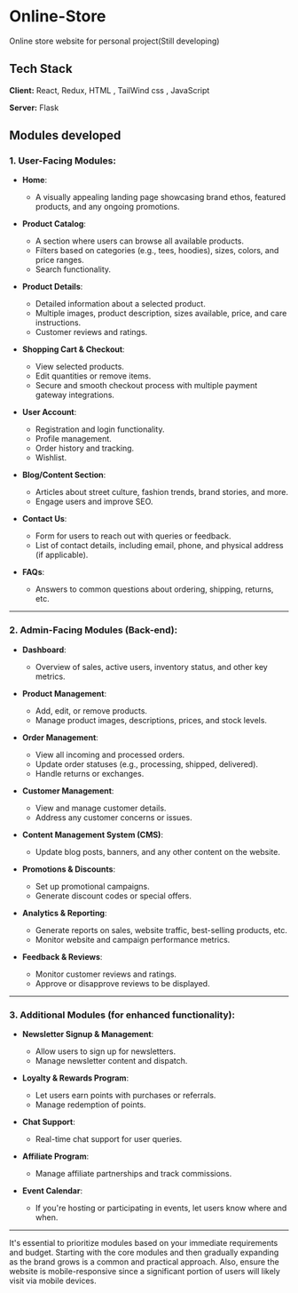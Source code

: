 # Online-Store
Online store website for personal project(Still developing)

## Tech Stack

**Client:** React, Redux, HTML , TailWind css , JavaScript

**Server:** Flask

## Modules developed

### **1. User-Facing Modules:**

- **Home**: 
  - A visually appealing landing page showcasing brand ethos, featured products, and any ongoing promotions.

- **Product Catalog**: 
  - A section where users can browse all available products.
  - Filters based on categories (e.g., tees, hoodies), sizes, colors, and price ranges.
  - Search functionality.

- **Product Details**:
  - Detailed information about a selected product.
  - Multiple images, product description, sizes available, price, and care instructions.
  - Customer reviews and ratings.

- **Shopping Cart & Checkout**:
  - View selected products.
  - Edit quantities or remove items.
  - Secure and smooth checkout process with multiple payment gateway integrations.

- **User Account**:
  - Registration and login functionality.
  - Profile management.
  - Order history and tracking.
  - Wishlist.

- **Blog/Content Section**:
  - Articles about street culture, fashion trends, brand stories, and more.
  - Engage users and improve SEO.

- **Contact Us**:
  - Form for users to reach out with queries or feedback.
  - List of contact details, including email, phone, and physical address (if applicable).
  
- **FAQs**:
  - Answers to common questions about ordering, shipping, returns, etc.

---

### **2. Admin-Facing Modules (Back-end)**:

- **Dashboard**:
  - Overview of sales, active users, inventory status, and other key metrics.

- **Product Management**:
  - Add, edit, or remove products.
  - Manage product images, descriptions, prices, and stock levels.

- **Order Management**:
  - View all incoming and processed orders.
  - Update order statuses (e.g., processing, shipped, delivered).
  - Handle returns or exchanges.

- **Customer Management**:
  - View and manage customer details.
  - Address any customer concerns or issues.

- **Content Management System (CMS)**:
  - Update blog posts, banners, and any other content on the website.

- **Promotions & Discounts**:
  - Set up promotional campaigns.
  - Generate discount codes or special offers.

- **Analytics & Reporting**:
  - Generate reports on sales, website traffic, best-selling products, etc.
  - Monitor website and campaign performance metrics.

- **Feedback & Reviews**:
  - Monitor customer reviews and ratings.
  - Approve or disapprove reviews to be displayed.

---

### **3. Additional Modules (for enhanced functionality)**:

- **Newsletter Signup & Management**:
  - Allow users to sign up for newsletters.
  - Manage newsletter content and dispatch.

- **Loyalty & Rewards Program**:
  - Let users earn points with purchases or referrals.
  - Manage redemption of points.

- **Chat Support**:
  - Real-time chat support for user queries.

- **Affiliate Program**:
  - Manage affiliate partnerships and track commissions.

- **Event Calendar**:
  - If you're hosting or participating in events, let users know where and when.

---

It's essential to prioritize modules based on your immediate requirements and budget. Starting with the core modules and then gradually expanding as the brand grows is a common and practical approach. Also, ensure the website is mobile-responsive since a significant portion of users will likely visit via mobile devices.
